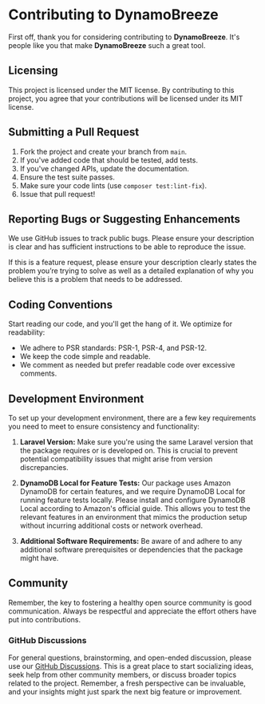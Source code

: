 # Contributing to **DynamoBreeze**

First off, thank you for considering contributing to **DynamoBreeze**. It's people like you that make **DynamoBreeze** such a great tool.

## Licensing

This project is licensed under the MIT license. By contributing to this project, you agree that your contributions will be licensed under its MIT license.

## Submitting a Pull Request

1. Fork the project and create your branch from `main`.
2. If you've added code that should be tested, add tests.
3. If you've changed APIs, update the documentation.
4. Ensure the test suite passes.
5. Make sure your code lints (use `composer test:lint-fix`).
6. Issue that pull request!

## Reporting Bugs or Suggesting Enhancements

We use GitHub issues to track public bugs. Please ensure your description is clear and has sufficient instructions to be able to reproduce the issue.

If this is a feature request, please ensure your description clearly states the problem you’re trying to solve as well as a detailed explanation of why you believe this is a problem that needs to be addressed.

## Coding Conventions

Start reading our code, and you'll get the hang of it. We optimize for readability:

- We adhere to PSR standards: PSR-1, PSR-4, and PSR-12.
- We keep the code simple and readable.
- We comment as needed but prefer readable code over excessive comments.

## Development Environment

To set up your development environment, there are a few key requirements you need to meet to ensure consistency and functionality:

1. **Laravel Version:** Make sure you're using the same Laravel version that the package requires or is developed on. This is crucial to prevent potential compatibility issues that might arise from version discrepancies.

2. **DynamoDB Local for Feature Tests:** Our package uses Amazon DynamoDB for certain features, and we require DynamoDB Local for running feature tests locally. Please install and configure DynamoDB Local according to Amazon's official guide. This allows you to test the relevant features in an environment that mimics the production setup without incurring additional costs or network overhead.

3. **Additional Software Requirements:** Be aware of and adhere to any additional software prerequisites or dependencies that the package might have.

## Community

Remember, the key to fostering a healthy open source community is good communication. Always be respectful and appreciate the effort others have put into contributions.

### GitHub Discussions

For general questions, brainstorming, and open-ended discussion, please use our [GitHub Discussions](https://github.com/musonza/dynamo-breeze/discussions/2). This is a great place to start socializing ideas, seek help from other community members, or discuss broader topics related to the project. Remember, a fresh perspective can be invaluable, and your insights might just spark the next big feature or improvement.
